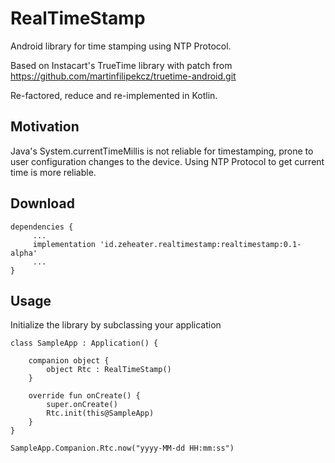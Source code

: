 # RealTimeStamp

Android library for time stamping using NTP Protocol.

Based on Instacart's TrueTime library with patch from https://github.com/martinfilipekcz/truetime-android.git

Re-factored, reduce and re-implemented in Kotlin.

## Motivation

Java's System.currentTimeMillis is not reliable for timestamping, prone to user configuration changes to the device.
Using NTP Protocol to get current time is more reliable.

## Download

```
dependencies {
     ...
     implementation 'id.zeheater.realtimestamp:realtimestamp:0.1-alpha'
     ...
}
```

## Usage

Initialize the library by subclassing your application


```
class SampleApp : Application() {

    companion object {
        object Rtc : RealTimeStamp()
    }

    override fun onCreate() {
        super.onCreate()
        Rtc.init(this@SampleApp)
    }
}
```


```
SampleApp.Companion.Rtc.now("yyyy-MM-dd HH:mm:ss")
```
